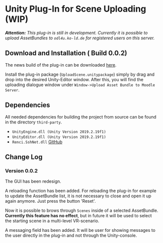 # Unity Plug-In for Scene Uploading (WIP)
_**Attention:** This plug-in is still in development. Currently it is possible to upload AssetBundles to ``odl4u.ko-ld.de`` for registered users on this server._

## Download and Installation ( Build 0.0.2)
The news build of the plug-in can be downloaded [here](https://owncloud.uni-koblenz.de/owncloud/s/tApp6sxP94Y5DfY).

Install the plug-in package (``UploadScene.unitypackage``) simply by drag and drop into the desired Unity-Editor window. After this, you will find the uploading dialogue window under ``Window->Upload Asset Bundle to Moodle Server``.

## Dependencies
All needed dependencies for building the project from source can be found in the directory ``third-party``.
- ``UnityEngine.dll (Unity Version 2019.2.19f1)``
- ``UnityEditor.dll (Unity Version 2019.2.19f1)``
- ``Renci.SshNet.dll`` [GitHub](https://github.com/sshnet/SSH.NET)

## Change Log

### Version 0.0.2
The GUI has been redesign.

A reloading function has been added. For reloading the plug-in for example to update the AssetBundle list, it is not necessary to close and open it up again anymore. Just press the button 'Reset'.

Now it is possible to brows through ``Scenes`` inside of a selected AssetBundle. **Currently this feature has no effect**, but in future it will be used to select the starting scene in a multi-level VR-scenario. 

A messaging field has been added. It will be user for showing messages to the user directly in the plug-in and not through the Unity-console.